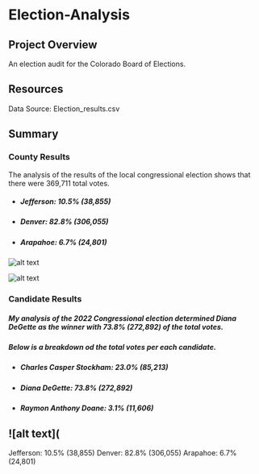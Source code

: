 # **Election-Analysis**

## **Project Overview** 
An election audit for the Colorado Board of Elections. 

## **Resources**
Data Source: Election_results.csv

## **Summary** 

### **County Results** 
The analysis of the results of the local congressional election shows that there were 369,711 total votes.

- ##### Jefferson: 10.5% (38,855)
- ##### Denver: 82.8% (306,055)
- ##### Arapahoe: 6.7% (24,801)

![alt text]()

![alt text]()

### Candidate Results 
##### My analysis of the 2022 Congressional election determined Diana DeGette as the winner with 73.8% (272,892) of the total votes. 

##### Below is a breakdown od the total votes per each candidate. 
- ##### Charles Casper Stockham: 23.0% (85,213)
- ##### Diana DeGette: 73.8% (272,892)
- ##### Raymon Anthony Doane: 3.1% (11,606)

![alt text](
-------------------------
Jefferson: 10.5% (38,855)
Denver: 82.8% (306,055)
Arapahoe: 6.7% (24,801)


